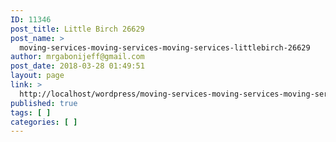 ```yaml
---
ID: 11346
post_title: Little Birch 26629
post_name: >
  moving-services-moving-services-moving-services-littlebirch-26629
author: mrgabonijeff@gmail.com
post_date: 2018-03-28 01:49:51
layout: page
link: >
  http://localhost/wordpress/moving-services-moving-services-moving-services-littlebirch-26629/
published: true
tags: [ ]
categories: [ ]
---
```


